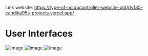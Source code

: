 Link website: https://type-of-microcontroller-website-qh0j1v135-candika95s-projects.vercel.app/
# User Interfaces

![image](https://github.com/user-attachments/assets/f64a4791-6a35-49c8-9d2b-f0057029203a)
![image](https://github.com/user-attachments/assets/307a7f0f-c341-4bd9-b669-fa40495a8676)
![image](https://github.com/user-attachments/assets/d58872e4-8fc4-4737-8748-415b1d956d71)



